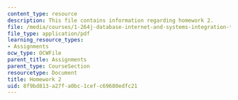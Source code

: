 ```yaml
---
content_type: resource
description: This file contains information regarding homework 2.
file: /media/courses/1-264j-database-internet-and-systems-integration-technologies-fall-2013/8f9bd813a27fa0bc1cefc69680edfc21_MIT1_264JF13_HW2.pdf
file_type: application/pdf
learning_resource_types:
- Assignments
ocw_type: OCWFile
parent_title: Assignments
parent_type: CourseSection
resourcetype: Document
title: Homework 2
uid: 8f9bd813-a27f-a0bc-1cef-c69680edfc21
---
```

